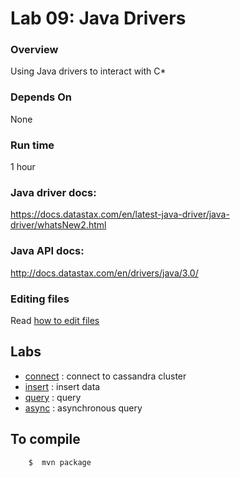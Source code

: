 <link rel='stylesheet' href='../assets/css/main.css'/>

 

Lab 09: Java Drivers
====================

### Overview
Using Java drivers to interact with C*

### Depends On 
None

### Run time
1 hour


### Java driver docs:
https://docs.datastax.com/en/latest-java-driver/java-driver/whatsNew2.html

### Java API docs:
http://docs.datastax.com/en/drivers/java/3.0/

### Editing files
Read [how to edit files](../edit-files.md)

## Labs
- [connect](9.1-connect.md)  : connect to cassandra cluster
- [insert](9.2-insert.md)  : insert data
- [query](9.3-query.md)  : query
- [async](9.4-async.md)  : asynchronous query

## To compile
```
    $  mvn package
```
